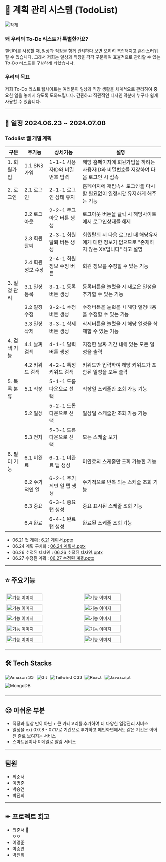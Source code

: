 # 📝 계획 관리 시스템 (TodoList)

![작게](https://github.com/myqkq111/todo-project-backend/assets/169429248/9eae1bd4-9fe3-4cdd-9fc8-95e800ed50da)

### 왜 우리의 To-Do 리스트가 특별한가요?
<p> 캘린더를 사용할 때, 일상과 직장을 함께 관리하다 보면 오히려 복잡해지고 혼란스러워질 수 있습니다. 그래서 저희는 일상과 직장을 각각 구분하여 효율적으로 관리할 수 있는 To-Do 리스트를 구상하게 되었습니다.</p>

### 우리의 목표

<p>저희 To-Do 리스트 웹사이트는 여러분이 일상과 직장 생활을 체계적으로 관리하여 중요한 일을 놓치지 않도록 도와드립니다. 간편하고 직관적인 디자인 덕분에 누구나 쉽게 사용할 수 있습니다.</p>

----

## 📅 일정 2024.06.23 ~ 2024.07.08

### Todolist 웹 개발 계획
| 구분          | 주기능     | 상세기능               | 설명                                                                 |
|---------------|------------|------------------------|--------------------------------------------------------------------|
| 1. 회원가입   | 1.1 SNS 가입 | 1-1-1 사용자ID와 비밀번호 입력 | 해당 홈페이지에 회원가입을 하려는 사용자ID와 비밀번호를 저장하여 다음 로그인 시 접속 |
| 2. 로그인     | 2.1 로그인   | 2-1-1 로그인 상태 유지 | 홈페이지에 재접속시 로그인을 다시 할 필요없이 일정시간 유지하게 해주는 기능          |
|               | 2.2 로그아웃 | 2-2-1 로그아웃 버튼 생성 | 로그아웃 버튼을 클릭 시 해당사이트에서 로그인상태를 해제                             |
|               | 2.3 회원탈퇴 | 2-3-1 회원탈퇴 버튼 생성 | 회원탈퇴 시 다음 로그인 때 해당유저에게 대한 정보가 없으므로 "존재하지 않는 XX입니다" 라고 설명 |
|               | 2.4 회원 정보 수정 | 2-4-1 회원 정보 수정 버튼 | 회원 정보를 수정할 수 있는 기능                                                 |
| 3. 일정 관리  | 3.1 일정 등록 | 3-1-1 등록버튼 생성       | 등록버튼을 눌렀을 시 새로운 일정을 추가할 수 있는 기능                            |
|               | 3.2 일정 수정 | 3-2-1 수정버튼 생성       | 수정버튼을 눌렀을 시 해당 일정내용을 수정할 수 있는 기능                            |
|               | 3.3 일정 삭제 | 3-3-1 삭제버튼 생성       | 삭제버튼을 눌렀을 시 해당 일정을 삭제할 수 있는 기능                               |
| 4. 검색 기능  | 4.1 날짜 검색 | 4-1-1 달력버튼 생성       | 지정한 날짜 기간 내에 있는 모든 일정을 출력                                    |
|               | 4.2 키워드 검색 | 4-2-1 특정 키워드 검색   | 키워드만 입력하여 해당 키워드가 포함된 일정을 모두 출력                       |
| 5. 목록 분류  | 5.1 직장     | 5-1-1 드롭다운으로 선택   | 직장일 스케줄만 조회 가능 기능                                              |
|               | 5.2 일상     | 5-2-1 드롭다운으로 선택   | 일상일 스케줄만 조회 가능 기능                                              |
|               | 5.3 전체     | 5-3-1 드롭다운으로 선택   | 모든 스케줄 보기                                                        |
| 6. 필터 기능  | 6.1 미완료   | 6-1-1 미완료 탭 생성      | 미완료의 스케줄만 조회 가능한 기능                                           |
|               | 6.2 주기적인 일 | 6-2-1 주기적인 일 탭 생성 | 주기적으로 반복 되는 스케줄 조회 기능                                    |
|               | 6.3 중요     | 6-3-1 중요 탭 생성        | 중요 표시된 스케줄 조회 기능                                             |
|               | 6.4 완료     | 6-4-1 완료 탭 생성        | 완료된 스케줄 조회 기능                                                   |



<ul>
  <li>06.21 첫 계획 : <a href="https://github.com/user-attachments/files/16140742/6.21.pptx">6.21 계획서.pptx</a></li>
  <li>06.24 계획 구체화 : <a href="https://github.com/user-attachments/files/16140820/06.24.pptx">06.24 계획서.pptx</a></li>
  <li>06.26 수정된 디자인 : <a href="https://github.com/user-attachments/files/16157512/06.26.pptx">06.26 수정된 디자인.pptx</a></li>
  <li>06.27 수정된 계획 : <a href="https://github.com/user-attachments/files/16157807/06.27.pptx">06.27 수정된 계획.pptx</a></li>
</ul>



----

## ⭐ 주요기능
<div style="display: flex; flex-wrap: wrap; justify-content: flex-start;">
  <img src="https://github.com/myqkq111/todo-project-backend/assets/169429248/b0a81793-e6fd-4b36-847f-1be79e7e382c" alt="기능 이미지" style="width: 48%; margin: 1%;">
  <img src="https://github.com/myqkq111/todo-project-backend/assets/169429248/f8815263-bb16-4063-9d2a-af077e8f4a10" alt="기능 이미지" style="width: 48%; margin: 1%;">
  <img src="https://github.com/myqkq111/todo-project-backend/assets/169429248/642f6a9f-06d5-4233-a0b9-68528f57b18b" alt="기능 이미지" style="width: 48%; margin: 1%;">
  <img src="https://github.com/myqkq111/todo-project-backend/assets/169429248/8af79029-d880-4892-a5a4-11044bce0eff" alt="기능 이미지" style="width: 48%; margin: 1%;">
  <img src="https://github.com/myqkq111/todo-project-backend/assets/169429248/f6bce8c9-b022-4699-9a4a-bdb164d7ca05" alt="기능 이미지" style="width: 48%; margin: 1%;">
  <img src="https://github.com/myqkq111/todo-project-backend/assets/169429248/ae5682b8-58e9-44c9-878f-9ff08d5de392" alt="기능 이미지" style="width: 48%; margin: 1%;">
  <img src="https://github.com/myqkq111/todo-project-backend/assets/169429248/b11d132d-147f-48f4-b2ea-0402468cece4" alt="기능 이미지" style="width: 48%; margin: 1%;">
  <img src="https://github.com/myqkq111/todo-project-backend/assets/169429248/3e5d7db8-2624-4ba4-9208-64ad753eb4dd" alt="기능 이미지" style="width: 48%; margin: 1%;">
  <img src="https://github.com/myqkq111/todo-project-backend/assets/169429248/78733d0e-fda1-469e-80df-dfd4e797f52f" alt="기능 이미지" style="width: 48%; margin: 1%;">
  <img src="https://github.com/myqkq111/todo-project-backend/assets/169429248/5993f801-7aed-459e-8bec-f8332418c22b" alt="기능 이미지" style="width: 48%; margin: 1%;">
</div>


----


## 🛠️ Tech Stacks

<div style="display: flex; flex-wrap: wrap;">
  <img src="https://img.shields.io/badge/Amazon%20S3-569A31?style=for-the-badge&logo=Amazon%20S3&logoColor=white" alt="Amazon S3" style="margin-right: 10px; margin-bottom: 10px;">
  <img src="https://img.shields.io/badge/Git-F05032?style=for-the-badge&logo=Git&logoColor=white" alt="Git" style="margin-right: 10px; margin-bottom: 10px;">
  <img src="https://img.shields.io/badge/Tailwind%20CSS-06B6D4?style=for-the-badge&logo=Tailwind%20CSS&logoColor=white" alt="Tailwind CSS" style="margin-right: 10px; margin-bottom: 10px;">
  <img src="https://img.shields.io/badge/React-61DAFB?style=for-the-badge&logo=React&logoColor=white" alt="React" style="margin-right: 10px; margin-bottom: 10px;">
  <img src="https://img.shields.io/badge/Javascript-F7DF1E?style=for-the-badge&logo=Javascript&logoColor=white" alt="Javascript" style="margin-right: 10px; margin-bottom: 10px;">
  <img src="https://img.shields.io/badge/MongoDB-47A248?style=for-the-badge&logo=MongoDB&logoColor=white" alt="MongoDB" style="margin-right: 10px; margin-bottom: 10px;">
</div>


----


## 😥 아쉬운 부분

<ul>
  <li>직장과 일상 만이 아닌 + 큰 카테고리를 추가하여 더 다양한 일정관리 서비스</li>
  <li>일정을 ex) 07.08 - 07.17로 기간으로 추가하고 메인화면에서도 같은 기간은 이어진 줄로 보여지는 서비스</li>
  <li>스마트폰이나 이메일로 알람 서비스</li>
</ul>


----


## 팀원

<ul>
  <li>최준서</li>
  <li>이명준</li>
  <li>박승연</li>
  <li>박진희</li>
</ul>

----

## ✒ 프로젝트 회고

<ul>
  <li>최준서 👑</li>
  ㅇㅇ
  <li>이명준</li>
  <li>박승연</li>
  <li>박진희</li>
</ul>
